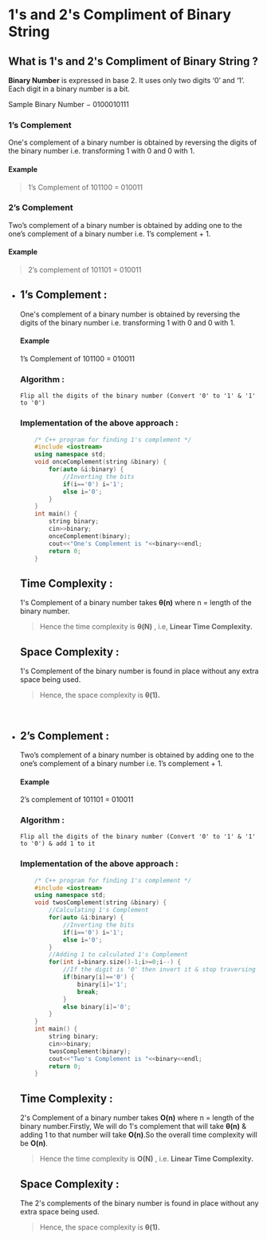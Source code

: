 # **1's and 2's Compliment of Binary String**

## **What is 1's and 2's Compliment of Binary String ?**  
   **Binary Number** is expressed in base 2. It uses only two digits ‘0’ and ‘1’. Each digit in a binary number is a bit.

   Sample Binary Number − 0100010111

### 1’s Complement
One's complement of a binary number is obtained by reversing the digits of the binary number i.e. transforming 1 with 0 and 0 with 1.

#### Example

>1’s Complement of 101100 = 010011

### 2’s Complement
Two’s complement of a binary number is obtained by adding one to the one’s complement of a binary number i.e. 1’s complement + 1.

#### Example

>2’s complement of 101101 = 010011
     
- ## **1’s Complement :** 
    One's complement of a binary number is obtained by reversing the digits of the binary number i.e. transforming 1 with 0 and 0 with 1.
    
    #### Example 

    1’s Complement of 101100 = 010011
    
    ### **Algorithm :**
    ```
    Flip all the digits of the binary number (Convert '0' to '1' & '1' to '0')
    ```

    ### **Implementation of the above approach :**  
    ```cpp
        /* C++ program for finding 1's complement */
        #include <iostream>
        using namespace std;
        void onceComplement(string &binary) {
            for(auto &i:binary) {
                //Inverting the bits 
                if(i=='0') i='1';
                else i='0';
            }
        }
        int main() {
            string binary;
            cin>>binary;
            onceComplement(binary);
            cout<<"One's Complement is "<<binary<<endl;
            return 0;
        }
    ```
    ## **Time Complexity :**  
    1's Complement of a binary number takes **θ(n)** where n = length of the binary number.
    >Hence the time complexity is **θ(N)** , i.e, **Linear Time Complexity.**


    ## **Space Complexity :**  
    1's Complement of the binary number is found in place without any extra space being used.

    >Hence, the space complexity is **θ(1).**

<br>

- ## **2’s Complement :** 
    Two’s complement of a binary number is obtained by adding one to the one’s complement of a binary number i.e. 1’s complement + 1.

    #### Example

    2’s complement of 101101 = 010011
    
    ### **Algorithm :**
    ```
    Flip all the digits of the binary number (Convert '0' to '1' & '1' to '0') & add 1 to it
    ```

    ### **Implementation of the above approach :**  
    ```cpp
        /* C++ program for finding 1's complement */
        #include <iostream>
        using namespace std;
        void twosComplement(string &binary) {
            //Calculating 1's Complement
            for(auto &i:binary) {
                //Inverting the bits
                if(i=='0') i='1';
                else i='0';
            }
            //Adding 1 to calculated 1's Complement 
            for(int i=binary.size()-1;i>=0;i--) {
                //If the digit is '0' then invert it & stop traversing
                if(binary[i]=='0') {
                    binary[i]='1';
                    break;
                }
                else binary[i]='0';
            }
        }
        int main() {
            string binary;
            cin>>binary;
            twosComplement(binary);
            cout<<"Two's Complement is "<<binary<<endl;
            return 0;
        }
    ```
    ## **Time Complexity :**  
    2's Complement of a binary number takes **O(n)** where n = length of the binary number.Firstly, We will do 1's complement that will take **θ(n)** & adding 1 to that number will take **O(n)**.So the overall time complexity will be **O(n)**.
    >Hence the time complexity is **O(N)** , i.e. **Linear Time Complexity.**


    ## **Space Complexity :**  
    The 2's complements of the binary number is found in place without any extra space being used.

    >Hence, the space complexity is **θ(1).**

<br>
